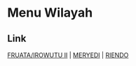 # Menu Wilayah

## Link

[FRUATA/IROWUTU II](https://github.com/gigit-pemilu/pemilu-2024-92-papua-barat/tree/main/pilpres/hitung-suara/sub/92-papua-barat/sub/06-teluk-bintuni/sub/08-fafurwar/sub/2001-fruata/irowutu-ii)
 | 
[MERYEDI](https://github.com/gigit-pemilu/pemilu-2024-92-papua-barat/tree/main/pilpres/hitung-suara/sub/92-papua-barat/sub/06-teluk-bintuni/sub/08-fafurwar/sub/2002-meryedi)
 | 
[RIENDO](https://github.com/gigit-pemilu/pemilu-2024-92-papua-barat/tree/main/pilpres/hitung-suara/sub/92-papua-barat/sub/06-teluk-bintuni/sub/08-fafurwar/sub/2003-riendo)

